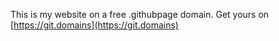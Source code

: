 This is my website on a free .githubpage domain. Get yours on [https://git.domains](https://git.domains)
